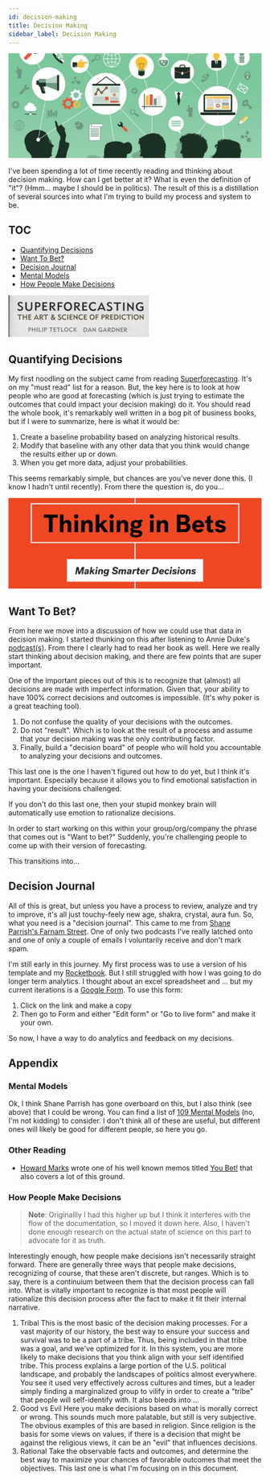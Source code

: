 ```yaml
---
id: decision-making
title: Decision Making
sidebar_label: Decision Making
---
```

![Decision making](assets/decision-making.jpg)

I've been spending a lot of time recently reading and thinking about decision making.  How can I get better at it?  What is even the definition of "it"?  (Hmm... maybe I should be in politics).  The result of this is a distillation of several sources into what I'm trying to build my process and system to be.

## TOC
*  [Quantifying Decisions](https://github.com/jotpowers/Personal-Growth/blob/master/decision-making.md#quantifying-decisions)
*  [Want To Bet?](https://github.com/jotpowers/Personal-Growth/blob/master/decision-making.md#want-to-bet)
*  [Decision Journal](https://github.com/jotpowers/Personal-Growth/blob/master/decision-making.md#decision-journal)
*  [Mental Models](https://github.com/jotpowers/Personal-Growth/blob/master/decision-making.md#mental-models)
*  [How People Make Decisions](https://github.com/jotpowers/Personal-Growth/blob/master/decision-making.md#how-people-make-decisions)

![Superforcasting](assets/super.jpg)

## Quantifying Decisions

My first noodling on the subject came from reading [Superforecasting](books.md#Superforecasting).  It's on my "must read" list for a reason.  But, the key here is to look at how people who are good at forecasting (which is just trying to estimate the outcomes that could impact your decision making) do it.  You should read the whole book, it's remarkably well written in a bog pit of business books, but if I were to summarize, here is what it would be:

1. Create a baseline probability based on analyzing historical results.  
2. Modify that baseline with any other data that you think would change the results either up or down.
3. When you get more data, adjust your probabilities.

This seems remarkably simple, but chances are you've never done this.  (I know I hadn't until recently).  From there the question is, do you...

![Thinking in Bets](assets/tib.jpg)
## Want To Bet?

From here we move into a discussion of how we could use that data in decision making.  I started thunking on this after listening to Annie Duke's [podcast](podcasts.md#annieduke1)[(s)](podcasts.md#annieduke2).  From there I clearly had to read her book as well.  Here we really start thinking about decision making, and there are few points that are super important.

One of the important pieces out of this is to recognize that (almost) all decisions are made with imperfect information.   Given that, your ability to have 100% correct decisions and outcomes is impossible.  (It's why poker is a great teaching tool).

1. Do not confuse the quality of your decisions with the outcomes.
2. Do not "result".  Which is to look at the result of a process and assume that your decision making was the only contributing factor.
3. Finally, build a "decision board" of people who will hold you accountable to analyzing your decisions and outcomes.

This last one is the one I haven't figured out how to do yet, but I think it's important.  Especially because it allows you to find emotional satisfaction in having your decisions challenged.

If you don't do this last one, then your stupid monkey brain will automatically use emotion to rationalize decisions.

In order to start working on this within your group/org/company the phrase that comes out is "Want to bet?"  Suddenly, you're challenging people to come up with their version of forecasting.

This transitions into...

## Decision Journal

All of this is great, but unless you have a process to review, analyze and try to improve, it's all just touchy-feely new age, shakra, crystal, aura fun.  So, what you need is a "decision journal".  This came to me from [Shane Parrish's Farnam Street](https://fs.blog/2014/02/decision-journal/).  One of only two podcasts I've really latched onto and one of only a couple of emails I voluntarily receive and don't mark spam.

I'm still early in this journey.  My first process was to use a version of his template and my [Rocketbook](https://getrocketbook.com).  But I still struggled with how I was going to do longer term analytics.   I thought about an excel spreadsheet and ... but my current iterations is a [Google Form](https://docs.google.com/forms/d/1UzjtdeQo8oO-jCzDoAvJJ9pVJUqH7q7OXNAmP8Kk_pY/copy).  To use this form:

  1. Click on the link and make a copy
  2. Then go to Form and either "Edit form" or "Go to live form" and make it  your own.

So now, I have a way to do analytics and feedback on my decisions.

## Appendix

### Mental Models

Ok, I think Shane Parrish has gone overboard on this, but I also think (see above) that I could be wrong.  You can find a list of [109 Mental Models](https://fs.blog/mental-models/) (no, I'm not kidding) to consider.  I don't think all of these are useful, but different ones will likely be good for different people, so here you go.

### Other Reading
* [Howard Marks](https://en.wikipedia.org/wiki/Howard_Marks_(investor)) wrote one of his well known memos titled [You Bet!](https://www.oaktreecapital.com/insights/howard-marks-memos) that also covers a lot of this ground.

### How People Make Decisions

> **Note**:  Originallly I had this higher up but I think it interferes with the flow of the documentation, so I moved it down here.  Also, I haven't done enough research on the actual state of science on this part to advocate for it as truth.

Interestingly enough, how people make decisions isn't necessarily straight forward.  There are generally three ways that people make decisions, recognizing of course, that these aren't discrete, but ranges.  Which is to say, there is a continuium between them that the decision process can fall into.  What is vitally important to recognize is that most people will rationalize this decision process after the fact to make it fit their internal narrative.

1. Tribal
  This is the most basic of the decision making processes.  For a vast majority of our history, the best way to ensure your success and survival was to be a part of a tribe.  Thus, being included in that tribe was a goal, and we've optimized for it.  In this system, you are more likely to make decisions that you think align with your self identified tribe.  This process explains a large portion of the U.S. political landscape, and probably the landscapes of politics almost everywhere.  You see it used very effectively across cultures and times, but a leader simply finding a marginalized group to vilify in order to create a "tribe" that people will self-identify with.  It also bleeds into ...
2. Good vs Evil
  Here you make decisions based on what is morally correct or wrong.  This sounds much more palatable, but still is very subjective.  The obvious examples of this are based in religion.  Since religion is the basis for some views on values, if there is a decision that might be against the religious views, it can be an "evil" that influences decisions.
3. Rational
  Take the observable facts and outcomes, and determine the best way to maximize your chances of favorable outcomes that meet the objectives.  This last one is what I'm focusing on in this document.
